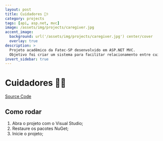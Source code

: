 ```yaml
---
layout: post
title: Cuidadores 👩‍⚕️
category: projects
tags: [api, asp.net, mvc]
image: /assets/img/projects/caregiver.jpg
accent_image: 
  background: url('/assets/img/projects/caregiver.jpg') center/cover
  overlay: true
description: >
  Projeto acadêmico da Fatec-SP desenvolvido em ASP.NET MVC.
  Objetivo foi criar um sistema para facilitar relacionamento entre cuidadores e pacientes.
invert_sidebar: true
---
```


# Cuidadores 👩‍⚕️

[Source Code](https://github.com/luigihenrick/dotnet-cuidadores)

## Como rodar

1. Abra o projeto com o Visual Studio;
2. Restaure os pacotes NuGet;
3. Inicie o projeto;

